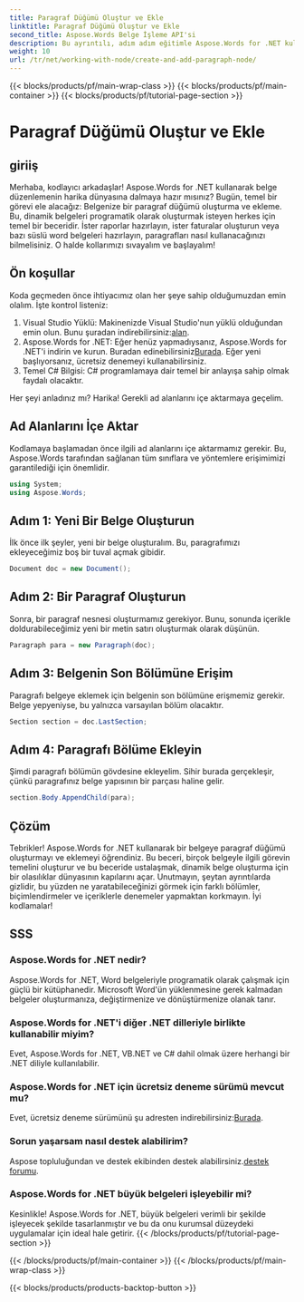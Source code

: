 ```yaml
---
title: Paragraf Düğümü Oluştur ve Ekle
linktitle: Paragraf Düğümü Oluştur ve Ekle
second_title: Aspose.Words Belge İşleme API'si
description: Bu ayrıntılı, adım adım eğitimle Aspose.Words for .NET kullanarak bir belgede paragraf düğümü oluşturmayı ve eklemeyi öğrenin.
weight: 10
url: /tr/net/working-with-node/create-and-add-paragraph-node/
---
```


{{< blocks/products/pf/main-wrap-class >}}
{{< blocks/products/pf/main-container >}}
{{< blocks/products/pf/tutorial-page-section >}}

# Paragraf Düğümü Oluştur ve Ekle

## giriiş

Merhaba, kodlayıcı arkadaşlar! Aspose.Words for .NET kullanarak belge düzenlemenin harika dünyasına dalmaya hazır mısınız? Bugün, temel bir görevi ele alacağız: Belgenize bir paragraf düğümü oluşturma ve ekleme. Bu, dinamik belgeleri programatik olarak oluşturmak isteyen herkes için temel bir beceridir. İster raporlar hazırlayın, ister faturalar oluşturun veya bazı süslü word belgeleri hazırlayın, paragrafları nasıl kullanacağınızı bilmelisiniz. O halde kollarımızı sıvayalım ve başlayalım!

## Ön koşullar

Koda geçmeden önce ihtiyacımız olan her şeye sahip olduğumuzdan emin olalım. İşte kontrol listeniz:

1.  Visual Studio Yüklü: Makinenizde Visual Studio'nun yüklü olduğundan emin olun. Bunu şuradan indirebilirsiniz:[alan](https://visualstudio.microsoft.com/).
2.  Aspose.Words for .NET: Eğer henüz yapmadıysanız, Aspose.Words for .NET'i indirin ve kurun. Buradan edinebilirsiniz[Burada](https://releases.aspose.com/words/net/). Eğer yeni başlıyorsanız, ücretsiz denemeyi kullanabilirsiniz.
3. Temel C# Bilgisi: C# programlamaya dair temel bir anlayışa sahip olmak faydalı olacaktır.

Her şeyi anladınız mı? Harika! Gerekli ad alanlarını içe aktarmaya geçelim.

## Ad Alanlarını İçe Aktar

Kodlamaya başlamadan önce ilgili ad alanlarını içe aktarmamız gerekir. Bu, Aspose.Words tarafından sağlanan tüm sınıflara ve yöntemlere erişimimizi garantilediği için önemlidir.

```csharp
using System;
using Aspose.Words;
```

## Adım 1: Yeni Bir Belge Oluşturun

İlk önce ilk şeyler, yeni bir belge oluşturalım. Bu, paragrafımızı ekleyeceğimiz boş bir tuval açmak gibidir.

```csharp
Document doc = new Document();
```

## Adım 2: Bir Paragraf Oluşturun

Sonra, bir paragraf nesnesi oluşturmamız gerekiyor. Bunu, sonunda içerikle doldurabileceğimiz yeni bir metin satırı oluşturmak olarak düşünün.

```csharp
Paragraph para = new Paragraph(doc);
```

## Adım 3: Belgenin Son Bölümüne Erişim

Paragrafı belgeye eklemek için belgenin son bölümüne erişmemiz gerekir. Belge yepyeniyse, bu yalnızca varsayılan bölüm olacaktır.

```csharp
Section section = doc.LastSection;
```

## Adım 4: Paragrafı Bölüme Ekleyin

Şimdi paragrafı bölümün gövdesine ekleyelim. Sihir burada gerçekleşir, çünkü paragrafınız belge yapısının bir parçası haline gelir.

```csharp
section.Body.AppendChild(para);
```

## Çözüm

Tebrikler! Aspose.Words for .NET kullanarak bir belgeye paragraf düğümü oluşturmayı ve eklemeyi öğrendiniz. Bu beceri, birçok belgeyle ilgili görevin temelini oluşturur ve bu beceride ustalaşmak, dinamik belge oluşturma için bir olasılıklar dünyasının kapılarını açar. Unutmayın, şeytan ayrıntılarda gizlidir, bu yüzden ne yaratabileceğinizi görmek için farklı bölümler, biçimlendirmeler ve içeriklerle denemeler yapmaktan korkmayın. İyi kodlamalar!

## SSS

### Aspose.Words for .NET nedir?
Aspose.Words for .NET, Word belgeleriyle programatik olarak çalışmak için güçlü bir kütüphanedir. Microsoft Word'ün yüklenmesine gerek kalmadan belgeler oluşturmanıza, değiştirmenize ve dönüştürmenize olanak tanır.

### Aspose.Words for .NET'i diğer .NET dilleriyle birlikte kullanabilir miyim?
Evet, Aspose.Words for .NET, VB.NET ve C# dahil olmak üzere herhangi bir .NET diliyle kullanılabilir.

### Aspose.Words for .NET için ücretsiz deneme sürümü mevcut mu?
 Evet, ücretsiz deneme sürümünü şu adresten indirebilirsiniz:[Burada](https://releases.aspose.com/).

### Sorun yaşarsam nasıl destek alabilirim?
Aspose topluluğundan ve destek ekibinden destek alabilirsiniz.[destek forumu](https://forum.aspose.com/c/words/8).

### Aspose.Words for .NET büyük belgeleri işleyebilir mi?
Kesinlikle! Aspose.Words for .NET, büyük belgeleri verimli bir şekilde işleyecek şekilde tasarlanmıştır ve bu da onu kurumsal düzeydeki uygulamalar için ideal hale getirir.
{{< /blocks/products/pf/tutorial-page-section >}}

{{< /blocks/products/pf/main-container >}}
{{< /blocks/products/pf/main-wrap-class >}}

{{< blocks/products/products-backtop-button >}}
